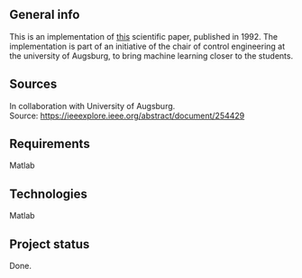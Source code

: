 ## General info
This is an implementation of [this](https://ieeexplore.ieee.org/abstract/document/254429) scientific paper, published in 1992. The implementation is part of an initiative 
of the chair of control engineering at the university of Augsburg, to bring machine learning closer to the students.

## Sources
In collaboration with University of Augsburg. <br>
Source: https://ieeexplore.ieee.org/abstract/document/254429

## Requirements
Matlab

## Technologies
Matlab

## Project status
Done.
